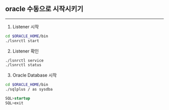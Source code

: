 ## oracle 수동으로 시작시키기

---

1. Listener 시작
```bash
cd $ORACLE_HOME/bin
./lsnrctl start
```

2. Listener 확인
```bash
./lsnrctl service
./lsnrctl status
```

3. Oracle Database 시작
```bash
cd $ORACLE_HOME/bin
./sqlplus / as sysdba
```
```sql
SQL>startup
SQL>exit
```